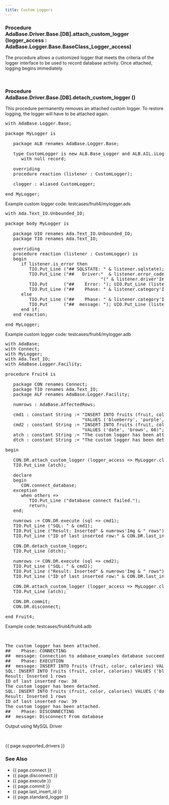 ```yaml
---
title: Custom Loggers
---
```


<div class="leftside">
<h3>Procedure<br/>
AdaBase.Driver.Base.[DB].attach_custom_logger (logger_access :
AdaBase.Logger.Base.BaseClass_Logger_access)</h3>
<p>The procedure allows a customized logger that meets the criteria
of the logger interface to be used to record database activity.  Once
attached, logging begins immediately.</p>
<br/>
<h3>Procedure<br/>
AdaBase.Driver.Base.[DB].detach_custom_logger ()</h3>
<p>This procedure permanently removes an attached custom logger.  To
restore logging, the logger will have to be attached again.</p>

<pre class="code">
with AdaBase.Logger.Base;

package MyLogger is

   package ALB renames AdaBase.Logger.Base;

   type CustomLogger is new ALB.Base_Logger and ALB.AIL.iLogger
      with null record;

   overriding
   procedure reaction (listener : CustomLogger);

   clogger : aliased CustomLogger;

end MyLogger;
</pre>
<p class="caption">Example custom logger code: testcases/fruit4/mylogger.ads</p>

<pre class="code">
with Ada.Text_IO.Unbounded_IO;

package body MyLogger is

   package UIO renames Ada.Text_IO.Unbounded_IO;
   package TIO renames Ada.Text_IO;

   overriding
   procedure reaction (listener : CustomLogger) is
   begin
      if listener.is_error then
         TIO.Put_Line ("## SQLSTATE: " & listener.sqlstate);
         TIO.Put_Line ("##   Driver:"  & listener.error_code'Img &
                                    "(" & listener.driver'Img & ")");
         TIO.Put      ("##    Error: "); UIO.Put_Line (listener.error_msg);
         TIO.Put_Line ("##    Phase: " & listener.category'Img);
      else
         TIO.Put_Line ("##    Phase: " & listener.category'Img);
         TIO.Put      ("##  message: "); UIO.Put_Line (listener.message);
      end if;
   end reaction;

end MyLogger;
</pre>
<p class="caption">Example custom logger code: testcases/fruit4/mylogger.adb</p>

<pre class="code">
with AdaBase;
with Connect;
with MyLogger;
with Ada.Text_IO;
with AdaBase.Logger.Facility;

procedure Fruit4 is

   package CON renames Connect;
   package TIO renames Ada.Text_IO;
   package ALF renames AdaBase.Logger.Facility;

   numrows : AdaBase.AffectedRows;

   cmd1 : constant String := "INSERT INTO fruits (fruit, color, calories) " &
                             "VALUES ('blueberry', 'purple', 1)";
   cmd2 : constant String := "INSERT INTO fruits (fruit, color, calories) " &
                             "VALUES ('date', 'brown', 66)";
   atch : constant String := "The custom logger has been attached.";
   dtch : constant String := "The custom logger has been detached.";

begin

   CON.DR.attach_custom_logger (logger_access => MyLogger.clogger'Access);
   TIO.Put_Line (atch);

   declare
   begin
      CON.connect_database;
   exception
      when others =>
         TIO.Put_Line ("database connect failed.");
         return;
   end;

   numrows := CON.DR.execute (sql => cmd1);
   TIO.Put_Line ("SQL: " & cmd1);
   TIO.Put_Line ("Result: Inserted" & numrows'Img & " rows");
   TIO.Put_Line ("ID of last inserted row:" & CON.DR.last_insert_id'Img);

   CON.DR.detach_custom_logger;
   TIO.Put_Line (dtch);

   numrows := CON.DR.execute (sql => cmd2);
   TIO.Put_Line ("SQL: " & cmd2);
   TIO.Put_Line ("Result: Inserted" & numrows'Img & " rows");
   TIO.Put_Line ("ID of last inserted row:" & CON.DR.last_insert_id'Img);

   CON.DR.attach_custom_logger (logger_access => MyLogger.clogger'Access);
   TIO.Put_Line (atch);

   CON.DR.commit;
   CON.DR.disconnect;

end Fruit4;
</pre>
<p class="caption">Example code: testcases/fruit4/fruit4.adb</p>

<br/>
<pre class="output">
The custom logger has been attached.
##    Phase: CONNECTING
##  message: Connection to adabase_examples database succeeded.
##    Phase: EXECUTION
##  message: INSERT INTO fruits (fruit, color, calories) VALUES ('blueberry', 'purple', 1)
SQL: INSERT INTO fruits (fruit, color, calories) VALUES ('blueberry', 'purple', 1)
Result: Inserted 1 rows
ID of last inserted row: 38
The custom logger has been detached.
SQL: INSERT INTO fruits (fruit, color, calories) VALUES ('date', 'brown', 66)
Result: Inserted 1 rows
ID of last inserted row: 39
The custom logger has been attached.
##    Phase: DISCONNECTING
##  message: Disconnect From database
</pre>
<p class="caption">Output using MySQL Driver</p>
<br/>
<p>{{ page.supported_drivers }}</p>
</div>
<div class="sidenav">
  <h3>See Also</h3>
  <ul>
    <li>{{ page.connect }}</li>
    <li>{{ page.disconnect }}</li>
    <li>{{ page.execute }}</li>
    <li>{{ page.commit }}</li>
    <li>{{ page.last_insert_id }}</li>
    <li>{{ page.standard_logger }}</li>
  </ul>
</div>
